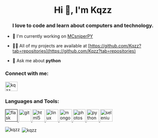 <h1 align="center">Hi 👋, I'm Kqzz</h1>
<h3 align="center">I love to code and learn about computers and technology.</h3>

- 🔭 I'm currently working on [MCsniperPY](https://github.com/Kqzz/MCsniperPY)

- 👨‍💻 All of my projects are available at [https://github.com/Kqzz?tab=repositories](https://github.com/Kqzz?tab=repositories)

- 💬 Ask me about **python**

<p align="left">
<h3 align="left">Connect with me:</h3>
<a href="https://www.youtube.com/c/kqzz" target="blank"><img align="center" src="https://cdn.jsdelivr.net/npm/simple-icons@3.0.1/icons/youtube.svg" alt="kqzz" height="30" width="40" /></a>
</p>

<h3 align="left">Languages and Tools:</h3>
<p align="left"> <a href="" target="_blank"> <img src="https://www.vectorlogo.zone/logos/pocoo_flask/pocoo_flask-icon.svg" alt="flask" width="40" height="40"/> </a> <a href="https://git-scm.com/" target="_blank"> <img src="https://www.vectorlogo.zone/logos/git-scm/git-scm-icon.svg" alt="git" width="40" height="40"/> </a> <a href="https://www.w3.org/html/" target="_blank"> <img src="https://devicons.github.io/devicon/devicon.git/icons/html5/html5-original-wordmark.svg" alt="html5" width="40" height="40"/> </a> <a href="https://www.linux.org/" target="_blank"> <img src="https://devicons.github.io/devicon/devicon.git/icons/linux/linux-original.svg" alt="linux" width="40" height="40"/> </a> <a href="https://www.mongodb.com/" target="_blank"> <img src="https://devicons.github.io/devicon/devicon.git/icons/mongodb/mongodb-original-wordmark.svg" alt="mongodb" width="40" height="40"/> </a> <a href="https://www.photoshop.com/en" target="_blank"> <img src="https://devicons.github.io/devicon/devicon.git/icons/photoshop/photoshop-plain.svg" alt="photoshop" width="40" height="40"/> </a> <a href="https://www.python.org" target="_blank"> <img src="https://devicons.github.io/devicon/devicon.git/icons/python/python-original.svg" alt="python" width="40" height="40"/> </a> <a href="https://www.selenium.dev" target="_blank"> <img src="https://raw.githubusercontent.com/detain/svg-logos/780f25886640cef088af994181646db2f6b1a3f8/svg/selenium-logo.svg" alt="selenium" width="40" height="40"/> </a> </p>

<p><img align="left" src="https://github-readme-stats.vercel.app/api/top-langs/?username=kqzz&layout=compact" alt="kqzz" /></p>

<p>&nbsp;<img align="center" src="https://github-readme-stats.vercel.app/api?username=kqzz&show_icons=true" alt="kqzz" /></p>
